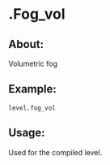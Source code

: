 # .Fog_vol

## About:
Volumetric fog

## Example:
    level.fog_vol

## Usage:
Used for the compiled level.
